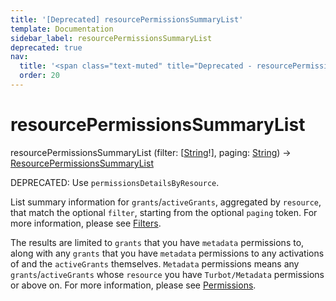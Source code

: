 ```yaml
---
title: '[Deprecated] resourcePermissionsSummaryList'
template: Documentation
sidebar_label: resourcePermissionsSummaryList
deprecated: true
nav:
  title: '<span class="text-muted" title="Deprecated - resourcePermissionsSummaryList">&osol; <em>resourcePermissionsSummaryList</em></span>'
  order: 20
---
```


# resourcePermissionsSummaryList

<div className="pb-4 font-roboto-slab text-lg"><span className="font-bold">resourcePermissionsSummaryList</span> <span style={{'fontWeight':400,'fontSize':'0.85em'}}>(filter: [<a href="/guardrails/docs/reference/graphql/scalar/String">String</a>!], paging: <a href="/guardrails/docs/reference/graphql/scalar/String">String</a>) &rarr; <a href="/guardrails/docs/reference/graphql/object/ResourcePermissionsSummaryList">ResourcePermissionsSummaryList</a></span>
</div>

<span class="deprecated-field"><span class="deprecated-title">DEPRECATED:</span> Use `permissionsDetailsByResource`.</span>

List summary information for `grants`/`activeGrants`, aggregated by `resource`, that match the optional `filter`, starting from the optional `paging` token. For more information, please see [Filters](https://turbot.com/guardrails/docs/reference/filter).

The results are limited to `grants` that you have `metadata` permissions to, along with any `grants` that you have `metadata` permissions to any activations of and the `activeGrants` themselves. `Metadata` permissions means any `grants`/`activeGrants` whose `resource` you have `Turbot/Metadata` permissions or above on. For more information, please see [Permissions](https://turbot.com/guardrails/docs/concepts/iam/permissions).